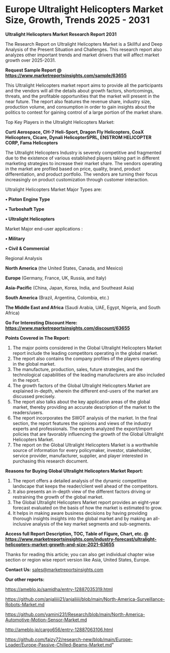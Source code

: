 # Europe Ultralight Helicopters Market Size, Growth, Trends 2025 - 2031

<strong>Ultralight Helicopters Market Research Report 2031</strong>

The Research Report on Ultralight Helicopters Market is a Skillful and Deep Analysis of the Present Situation and Challenges. This research report also analyzes other important trends and market drivers that will affect market growth over 2025-2031.

<strong>Request Sample Report @ <a href=https://www.marketreportsinsights.com/sample/63655>https://www.marketreportsinsights.com/sample/63655</a></strong>

This Ultralight Helicopters market report aims to provide all the participants and the vendors will all the details about growth factors, shortcomings, threats, and the profitable opportunities that the market will present in the near future. The report also features the revenue share, industry size, production volume, and consumption in order to gain insights about the politics to contest for gaining control of a large portion of the market share.

Top Key Players in the Ultralight Helicopters Market:

<strong>Curti Aerospace, CH-7 Heli-Sport, Dragon Fly Helicopters, CoaX Helicopters, Cicare, Dynali HelicopterSPRL, ENSTROM HELICOPTER CORP, Fama Helicopters</strong>

The Ultralight Helicopters Industry is severely competitive and fragmented due to the existence of various established players taking part in different marketing strategies to increase their market share. The vendors operating in the market are profiled based on price, quality, brand, product differentiation, and product portfolio. The vendors are turning their focus increasingly on product customization through customer interaction.

Ultralight Helicopters Market Major Types are:

<strong>• Piston Engine Type

• Turboshaft Type

• Ultralight Helicopters</strong>

Market Major end-user applications :

<strong>• Military

• Civil & Commercial</strong>

Regional Analysis

</u><strong><b>North America</b></strong> (the United States, Canada, and Mexico)

<strong><b>Europe </b></strong>(Germany, France, UK, Russia, and Italy)

<strong><b>Asia-Pacific</b></strong> (China, Japan, Korea, India, and Southeast Asia)

<strong><b>South America</b></strong> (Brazil, Argentina, Colombia, etc.)

<strong><b>The Middle East and Africa</b></strong> (Saudi Arabia, UAE, Egypt, Nigeria, and South Africa)

<strong>Go For Interesting Discount Here: <a href=https://www.marketreportsinsights.com/discount/63655>https://www.marketreportsinsights.com/discount/63655</a></strong>

<strong>Points Covered in The Report:</strong>
<ol>
  <li>The major points considered in the Global Ultralight Helicopters Market report include the leading competitors operating in the global market.</li>
  <li>The report also contains the company profiles of the players operating in the global market.</li>
  <li>The manufacture, production, sales, future strategies, and the technological capabilities of the leading manufacturers are also included in the report.</li>
  <li>The growth factors of the Global Ultralight Helicopters Market are explained in-depth, wherein the different end-users of the market are discussed precisely.</li>
  <li>The report also talks about the key application areas of the global market, thereby providing an accurate description of the market to the readers/users.</li>
  <li>The report incorporates the SWOT analysis of the market. In the final section, the report features the opinions and views of the industry experts and professionals. The experts analyzed the export/import policies that are favorably influencing the growth of the Global Ultralight Helicopters Market.</li>
  <li>The report on the Global Ultralight Helicopters Market is a worthwhile source of information for every policymaker, investor, stakeholder, service provider, manufacturer, supplier, and player interested in purchasing this research document.</li>
</ol>
<strong>Reasons for Buying Global Ultralight Helicopters Market Report:</strong>

<ol>
  <li>The report offers a detailed analysis of the dynamic competitive landscape that keeps the reader/client well ahead of the competitors.</li>
  <li>It also presents an in-depth view of the different factors driving or restraining the growth of the global market.</li>
  <li>The Global Ultralight Helicopters Market report provides an eight-year forecast evaluated on the basis of how the market is estimated to grow.</li>
  <li>It helps in making aware business decisions by having providing thorough insights insights into the global market and by making an all-inclusive analysis of the key market segments and sub-segments.</li>
</ol>
<strong>Access full Report Description, TOC, Table of Figure, Chart, etc. @ <a href=https://www.marketreportsinsights.com/industry-forecast/ultralight-helicopters-market-growth-and-size-2021-63655>https://www.marketreportsinsights.com/industry-forecast/ultralight-helicopters-market-growth-and-size-2021-63655</a></strong>


Thanks for reading this article; you can also get individual chapter wise section or region wise report version like Asia, United States, Europe.

<strong>Contact Us:</strong>
sales@marketreportsinsights.com

<strong>Our other reports:</strong>

<a href=https://ameblo.jp/samidha/entry-12887035319.html>https://ameblo.jp/samidha/entry-12887035319.html</a>

<a href=https://github.com/anjaliiii21/anjaliiii/blob/main/North-America-Surveillance-Robots-Market.md>https://github.com/anjaliiii21/anjaliiii/blob/main/North-America-Surveillance-Robots-Market.md</a>

<a href=https://github.com/yamini231/Research/blob/main/North-America-Automotive-Motion-Sensor-Market.md>https://github.com/yamini231/Research/blob/main/North-America-Automotive-Motion-Sensor-Market.md</a>

<a href=http://ameblo.jp/cargo656/entry-12887063106.html>http://ameblo.jp/cargo656/entry-12887063106.html</a>

<a href=https://github.com/faizy72/research-new/blob/main/Europe-Loader/Europe-Passive-Chilled-Beams-Market.md>https://github.com/faizy72/research-new/blob/main/Europe-Loader/Europe-Passive-Chilled-Beams-Market.md</a>"
